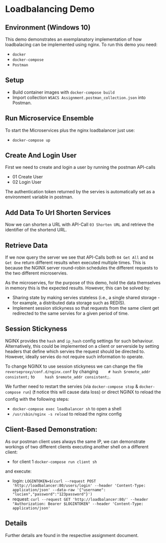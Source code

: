 # Loadbalancing Demo
## Environment (Windows 10)

This demo demonstrates an exemplanatory implementation of how loadbalacing can be implemented using nginx.
To run this demo you need:

- `docker`
- `docker-compose`
- `Postman`

## Setup

- Build container images with `docker-compose build`
- Import collection `WSACS Assignment.postman_collection.json` into Postman.

## Run Microservice Ensemble

To start the Microservices plus the nginx loadbalancer just use:

- `docker-compose up`

## Create And Login User

First we need to create and login a user by running the postman API-calls 
- 01 Create User
- 02 Login User

The authentication token returned by the servies is automatically set as a environment variable in postman.

## Add Data To Url Shorten Services

Now we can shorten a URL with API-Call `03 Shorten URL` and retrieve the identifier of the shortend URL.

## Retrieve Data

If we now query the server we see that API-Calls both `04 Get All` and `04 Get One` return different results when executed multiple times. This is because the NGINX server round-robin schedules the different requests to the two different microservies.

As the microservies, for the purpose of this demo, hold the data themselves in memory this is the expected results. However, this can be solved by:
- Sharing state by making servies stateless (i.e., a single shared storage - for example, a distributed data storage such as REDIS).
- Implement session stickyness so that requests from the same client get redirected to the same servies for a given period of time.

## Session Stickyness

NGINX provides the `hash` and `ip_hash` config settings for such behaviour. Alternatively, this could be implemented on a client or serverside by setting headers that define which servies the request should be directed to. However, ideally servies do not require such information to operate. 

To change NGINX to use session stickyness we can change the file `reverseproxy/conf.d/nginx.conf` by changing `    # hash $remote_addr consistent;` to `    hash $remote_addr consistent;`.

We further need to restart the servies (via `docker-compose stop` & `docker-compose run`) (❗ notice this will cause data loss) or direct NGINX to reload the config with the following steps:
- `docker-compose exec loadbalancer sh` to open a shell
- `/usr/sbin/nginx -s reload` to reload the nginx config

## Client-Based Demonstration:

As our postman client uses always the same IP, we can demonstrate workings of two different clients executing another shell on a different client:

- for client 1 `docker-compose run client sh`

and execute:

- login: `LOGINTOKEN=$(curl --request POST 'http://loadbalancer:80/users/login' --header 'Content-Type: application/json' --data-raw '{"username": "lucien","password":"123password"}')`
- request: `curl --request GET 'http://loadbalancer:80/' --header "Authorization: Bearer $LOGINTOKEN" --header 'Content-Type: application/json'`

## Details

Further details are found in the respective assignment document.
